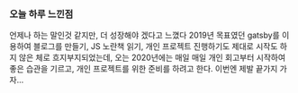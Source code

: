 ### 오늘 하루 느낀점

언제나 하는 말인것 같지만, 더 성장해야 겠다고 느꼈다
2019년 목표였던 gatsby를 이용하여 블로그를 만들기, JS 노란책 읽기, 개인 프로젝트 진행하기도 제대로 시작도 하지 않은 체로 흐지부지되었는데,
오는 2020년에는 매일 매일 개인 회고부터 시작하여 좋은 습관을 기르고, 개인 프로젝트를 위한 준비를 하려고 한다.
이번엔 제발 끝가지 가자...